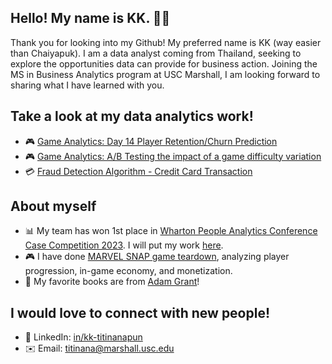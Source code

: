 ## Hello! My name is KK. 👋🏼

Thank you for looking into my Github! My preferred name is KK (way easier than Chaiyapuk). I am a data analyst coming from Thailand, seeking to explore the opportunities data can provide for business action. Joining the MS in Business Analytics program at USC Marshall, I am looking forward to sharing what I have learned with you.

## Take a look at my data analytics work!

- 🎮 [Game Analytics: Day 14 Player Retention/Churn Prediction](https://github.com/kk-chaiyapuk/Game_Analytics_D14_Retention_Prediction)
- 🎮 [Game Analytics: A/B Testing the impact of a game difficulty variation](https://github.com/kk-chaiyapuk/Game_Analytics_AB_Test_Difficulty_Effect)
- 💳 [Fraud Detection Algorithm - Credit Card Transaction](https://github.com/kk-chaiyapuk/Fraud_Detection_Credit_Card_Transaction)

## About myself
- 📊 My team has won 1st place in [Wharton People Analytics Conference Case Competition 2023](https://www.youtube.com/watch?v=knH6NrAmbPM). I will put my work [here](https://github.com/kk-chaiyapuk/Wharton_People_Analytics_Case_Competition_2023).
- 🎮 I have done [MARVEL SNAP game teardown](https://www.linkedin.com/in/kk-titinanapun/details/projects/), analyzing player progression, in-game economy, and monetization. 
- 📖 My favorite books are from [Adam Grant](https://adamgrant.net/book/think-again/)!

## I would love to connect with new people!

- 👔 LinkedIn: [in/kk-titinanapun](https://www.linkedin.com/in/kk-titinanapun)
- ✉️ Email: titinana@marshall.usc.edu

